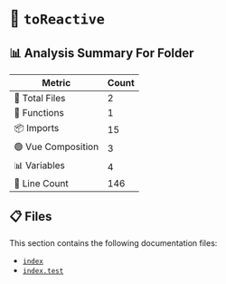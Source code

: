 # 📁 `toReactive`

## 📊 Analysis Summary For Folder

| Metric | Count |
|--------|-------|
| 📁 Total Files | 2 |
| 🔧 Functions | 1 |
| 📦 Imports | 15 |
| 🟢 Vue Composition | 3 |
| 📊 Variables | 4 |
| 🔢 Line Count | 146 |


## 📋 Files

This section contains the following documentation files:

- [`index`](./index.md)
- [`index.test`](./index.test.md)